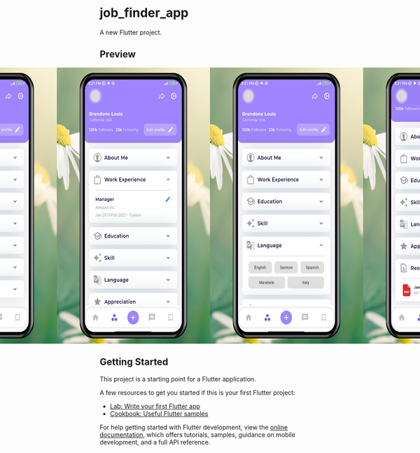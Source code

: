 # job_finder_app

A new Flutter project.

## Preview
<div style="display:flex; justify-content:center;">
    <img src="preview/preview1.png" alt="Preview 1" width="350" height="630">
    <img src="preview/preview2.png" alt="Preview 2" width="350" height="630">
    <img src="preview/preview3.png" alt="Preview 3" width="350" height="630">
    <img src="preview/preview4.png" alt="Preview 4" width="350" height="630">
</div>


## Getting Started

This project is a starting point for a Flutter application.

A few resources to get you started if this is your first Flutter project:

- [Lab: Write your first Flutter app](https://docs.flutter.dev/get-started/codelab)
- [Cookbook: Useful Flutter samples](https://docs.flutter.dev/cookbook)

For help getting started with Flutter development, view the
[online documentation](https://docs.flutter.dev/), which offers tutorials,
samples, guidance on mobile development, and a full API reference.
